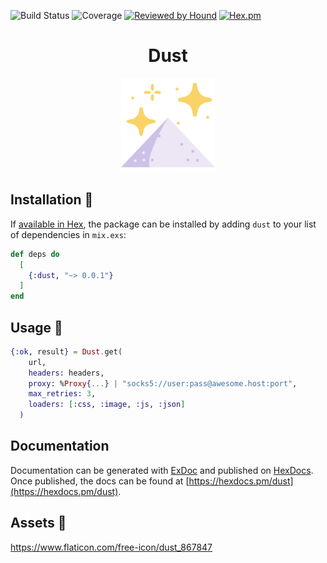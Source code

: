 ![Build Status](https://img.shields.io/travis/com/hive-fleet/hive-state/develop?style=for-the-badge)
![Coverage](https://img.shields.io/coveralls/github/hive-fleet/hive-state/develop?style=for-the-badge)
[![Reviewed by Hound](https://img.shields.io/badge/Reviewed_by-Hound-8E64B0.svg?style=for-the-badge)](https://houndci.com)
[![Hex.pm](https://img.shields.io/hexpm/l/hive?color=ff69b4&label=License&style=for-the-badge)](https://opensource.org/licenses/Apache-2.0)

<p align="center">
  <h1 align="center">Dust</h1>
  <p align="center">
    <img width="150" height="150" src="https://raw.githubusercontent.com/imanhodjaev/dust/develop/assets/dust.svg"/>
  </p>
</p>

## Installation 💾

If [available in Hex](https://hex.pm/docs/publish), the package can be installed
by adding `dust` to your list of dependencies in `mix.exs`:

```elixir
def deps do
  [
    {:dust, "~> 0.0.1"}
  ]
end
```

## Usage 🧠

```elixir
{:ok, result} = Dust.get(
    url,
    headers: headers,
    proxy: %Proxy{...} | "socks5://user:pass@awesome.host:port",
    max_retries: 3,
    loaders: [:css, :image, :js, :json]
  )
```

## Documentation

Documentation can be generated with [ExDoc](https://github.com/elixir-lang/ex_doc)
and published on [HexDocs](https://hexdocs.pm). Once published, the docs can
be found at [https://hexdocs.pm/dust](https://hexdocs.pm/dust).

## Assets 💄

https://www.flaticon.com/free-icon/dust_867847
